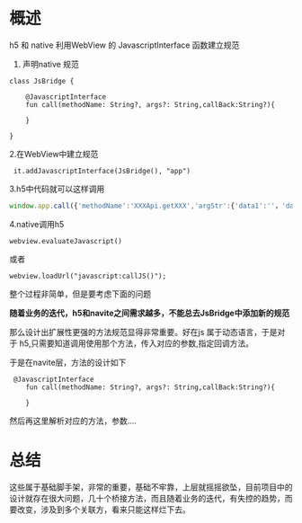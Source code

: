 # 概述

h5 和 native 利用WebView 的 JavascriptInterface 函数建立规范


1. 声明native 规范

```
class JsBridge {

    @JavascriptInterface
    fun call(methodName: String?, args?: String,callBack:String?){

    }

}
```

2.在WebView中建立规范

```
 it.addJavascriptInterface(JsBridge(), "app")
```

3.h5中代码就可以这样调用

```javaScript
window.app.call({'methodName':'XXXApi.getXXX','argStr':{'data1':''，'data1':''}}})

```

4.native调用h5

```
webview.evaluateJavascript()
```
或者
```
webview.loadUrl("javascript:callJS()");
```



整个过程非简单，但是要考虑下面的问题


**随着业务的迭代，h5和navite之间需求越多，不能总去JsBridge中添加新的规范**


那么设计出扩展性更强的方法规范显得非常重要。好在js 属于动态语言，于是对于 h5,只需要知道调用使用那个方法，传入对应的参数,指定回调方法。


于是在navite层，方法的设计如下

```
 @JavascriptInterface
    fun call(methodName: String?, args?: String,callBack:String?){

    }
```

然后再这里解析对应的方法，参数....



# 总结

这些属于基础脚手架，非常的重要，基础不牢靠，上层就摇摇欲坠，目前项目中的设计就存在很大问题，几十个桥接方法，而且随着业务的迭代，有失控的趋势，而要改变，涉及到多个关联方，看来只能这样烂下去。

